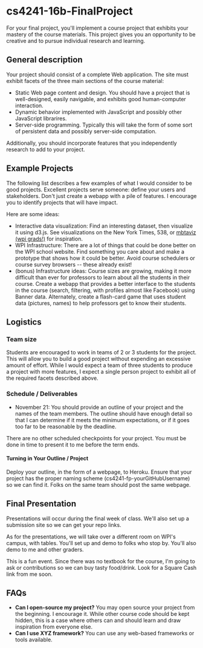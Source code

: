 # cs4241-16b-FinalProject

For your final project, you'll implement a course project that exhibits your mastery of the course materials. 
This project gives you an opportunity to be creative and to pursue individual research and learning.

## General description

Your project should consist of a complete Web application. 
The site must exhibit facets of the three main sections of the course material:

- Static Web page content and design. You should have a project that is well-designed, easily navigable, and exhibits good human-computer interaction.
- Dynamic behavior implemented with JavaScript and possibly other JavaScript librarires.
- Server-side programming. Typically this will take the form of some sort of persistent data and possibly server-side computation.

Additionally, you should incorporate features that you independently research to add to your project.

## Example Projects

The following list describes a few examples of what I would consider to be good projects. Excellent projects serve someone: define your users and stakeholders. 
Don't just create a webapp with a pile of features.
I encourage you to identify projects that will have impact.

Here are some ideas:

- Interactive data visualization: Find an interesting dataset, then visualize it using d3.js. See visualizations on the New York Times, 538, or [mbtaviz (wpi grads!)](https://mbtaviz.github.io/) for inspiration.
- WPI Infrastructure: There are a lot of things that could be done better on the WPI school website. Find something you care about and make a prototype that shows how it could be better. Avoid course schedulers or course survey browsers -- these already exist!
- (bonus) Infrastructure ideas: Course sizes are growing, making it more difficult than ever for professors to learn about all the students in their course. Create a webapp that provides a better interface to the students in the course (search, filtering, with profiles almost like Facebook) using Banner data. Alternately, create a flash-card game that uses student data (pictures, names) to help professors get to know their students.

## Logistics

### Team size
Students are encouraged to work in teams of 2 or 3 students for the project. 
This will allow you to build a good project without expending an excessive amount of effort. While I would expect a team of three students to produce a project with more features, I expect a single person project to exhibit all of the required facets described above.

### Schedule / Deliverables

- November 21: You should provide an outline of your project and the names of the team members. The outline should have enough detail so that I can determine if it meets the minimum expectations, or if it goes too far to be reasonable by the deadline.

There are no other scheduled checkpoints for your project. 
You must be done in time to present it to me before the term ends. 

#### Turning in Your Outline / Project

Deploy your outline, in the form of a webpage, to Heroku.
Ensure that your project has the proper naming scheme (cs4241-fp-yourGitHubUsername) so we can find it.
Folks on the same team should post the same webpage.

## Final Presentation

Presentations will occur during the final week of class.
We'll also set up a submission site so we can get your repo links.

As for the presentations, we will take over a different room on WPI's campus, with tables.
You'll set up and demo to folks who stop by.
You'll also demo to me and other graders.

This is a fun event.
Since there was no textbook for the course, I'm going to ask or contributions so we can buy tasty food/drink.
Look for a Square Cash link from me soon.

## FAQs

- **Can I open-source my project?** You may open source your project from the beginning. I encourage it. While other course code should be kept hidden, this is a case where others can and should learn and draw inspiration from everyone else.
- **Can I use XYZ framework?** You can use any web-based frameworks or tools available.
